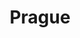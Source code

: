 ---
title: "Prague"
excerpt: "Where storied spires enchant all"
layout: gallery
subgalleries: true
header:
  overlay_image: pr-wide-mount-3v1.jpg
---